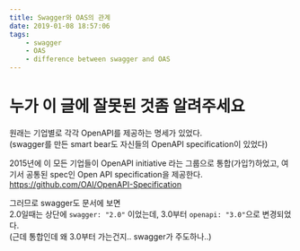 ```yaml
---
title: Swagger와 OAS의 관계
date: 2019-01-08 18:57:06
tags:
    - swagger
    - OAS
    - difference between swagger and OAS
---
```


# 누가 이 글에 잘못된 것좀 알려주세요

원래는 기업별로 각각 OpenAPI를 제공하는 명세가 있었다.  
(swagger를 만든 smart bear도 자신들의 OpenAPI specification이 있었다)  

2015년에 이 모든 기업들이 OpenAPI initiative 라는 그룹으로 통합(가입?)하었고, 여기서 공통된 spec인 Open API specification을 제공한다.  
<https://github.com/OAI/OpenAPI-Specification>  

그러므로 swagger도 문서에 보면  
2.0일때는 상단에 `swagger: "2.0"` 이었는데, 3.0부터 `openapi: "3.0"`으로 변경되었다.  
(근데 통합인데 왜 3.0부터 가는건지.. swagger가 주도하나..)  

<!-- more -->